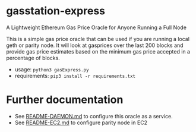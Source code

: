 # gasstation-express
A Lightweight Ethereum Gas Price Oracle for Anyone Running a Full Node

This is a simple gas price oracle that can be used if you are running a local geth or parity node.  It will look at gasprices over the last 200 blocks and provide gas price estimates based on the minimum gas price accepted in a percentage of blocks.

- usage: `python3 gasExpress.py`
- requirements: `pip3 install -r requirements.txt`

# Further documentation

- See [README-DAEMON.md](README-DAEMON.md) to configure this oracle as a service.
- See [README-EC2.md](README-EC2.md) to configure parity node in EC2

